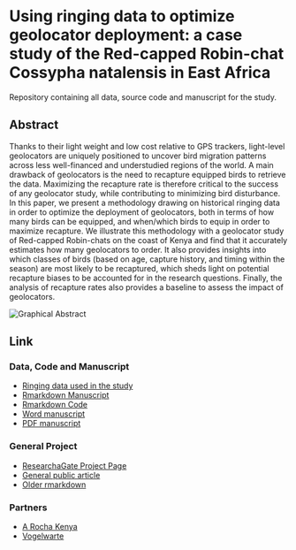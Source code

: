 # Using ringing data to optimize geolocator deployment: a case study of the Red-capped Robin-chat Cossypha natalensis in East Africa
Repository containing all data, source code and manuscript for the study.

## Abstract
Thanks to their light weight and low cost relative to GPS trackers, light-level geolocators are uniquely positioned to uncover bird migration patterns across less well-financed and understudied regions of the world. A main drawback of geolocators is the need to recapture equipped birds to retrieve the data. Maximizing the recapture rate is therefore critical to the success of any geolocator study, while contributing to minimizing bird disturbance. In this paper, we present a methodology drawing on historical ringing data in order to optimize the deployment of geolocators, both in terms of how many birds can be equipped, and when/which birds to equip in order to maximize recapture. We illustrate this methodology with a geolocator study of Red-capped Robin-chats on the coast of Kenya and find that it accurately estimates how many geolocators to order. It also provides insights into which classes of birds (based on age, capture history, and timing within the season) are most likely to be recaptured, which sheds light on potential recapture biases to be accounted for in the research questions. Finally, the analysis of recapture rates also provides a baseline to assess the impact of geolocators.

![Graphical Abstract](https://user-images.githubusercontent.com/7571260/140662421-901d0738-c5ef-466a-b383-416e08671c33.jpeg)

## Link

### Data, Code and Manuscript
- [Ringing data used in the study](https://github.com/A-Rocha-Kenya/How-many-when-and-which-birds-to-equip/tree/main/data)
- [Rmarkdown Manuscript](https://a-rocha-kenya.github.io/How-many-when-and-which-birds-to-equip/)
- [Rmarkdown Code](https://github.com/A-Rocha-Kenya/How-many-when-and-which-birds-to-equip/blob/main/Rmanuscript/manuscript.Rmd)
- [Word manuscript](https://github.com/A-Rocha-Kenya/How-many-when-and-which-birds-to-equip/blob/main/manuscript.docx?raw=true)
- [PDF manuscript](https://github.com/A-Rocha-Kenya/How-many-when-and-which-birds-to-equip/raw/main/Rmanuscript/manuscript.pdf)

### General Project
- [ResearchaGate Project Page](https://www.researchgate.net/project/Intra-african-Bird-Migration)
- [General public article](https://www.arocha.or.ke/news/uncovering-the-unknown-migration-patterns-of-two-afro-tropical-birds/)
- [Older rmarkdown](https://rpubs.com/rafnuss/when_to_equip)

### Partners
- [A Rocha Kenya](https://www.arocha.or.ke/)
- [Vogelwarte](http://vogelwarte.ch/)
